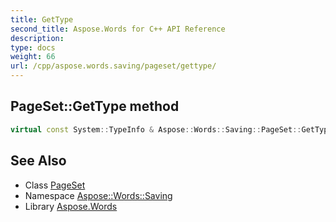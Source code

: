 ```yaml
---
title: GetType
second_title: Aspose.Words for C++ API Reference
description: 
type: docs
weight: 66
url: /cpp/aspose.words.saving/pageset/gettype/
---
```

## PageSet::GetType method




```cpp
virtual const System::TypeInfo & Aspose::Words::Saving::PageSet::GetType() const override
```

## See Also

* Class [PageSet](../)
* Namespace [Aspose::Words::Saving](../../)
* Library [Aspose.Words](../../../)

